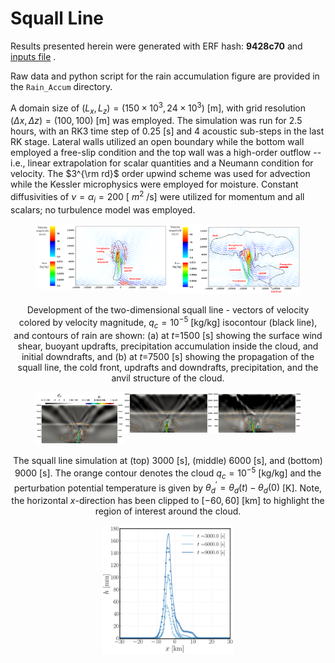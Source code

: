 # Squall Line

Results presented herein were generated with ERF hash: **9428c70** and [inputs file](https://github.com/erf-model/ERF/blob/9428c70c5c299fd8c11bc0b15634b917e16bdf7b/Exec/MoistRegTests/SquallLine_2D/inputs_moisture_Gabersek) .

Raw data and python script for the rain accumulation figure are provided in the `Rain_Accum` directory.
    
A domain size of $(L_x, L_z) = (150\times 10^3, 24\times 10^3)$ [m], with grid resolution $(\Delta x, \Delta z) = (100, 100)$ [m] was employed. The simulation was run for 2.5 hours, with an RK3 time step of 0.25 [s] and 4 acoustic sub-steps in the last RK stage. Lateral walls utilized an open boundary while the bottom wall employed a free-slip condition and the top wall was a high-order outflow -- i.e., linear extrapolation for scalar quantities and a Neumann condition for velocity. The $3^{\rm rd}$ order upwind scheme was used for advection while the Kessler microphysics were employed for moisture. Constant diffusivities of $\nu = \alpha_{i} = 200$ [ $m^{2}$ /s] were utilized for momentum and all scalars; no turbulence model was employed.

<div style="text-align: center;">
  <figure>
    <div style="display: flex; justify-content: space-around;">
      <div style="width: 85%;">
        <img src="SL1.png" alt="SL1" style="width: 100%;">
      </div>
      <div style="width: 85%;">
        <img src="SL2.png" alt="SL2" style="width: 100%;">
      </div>
    </div>
  </figure>

Development of the two-dimensional squall line - vectors of velocity colored by velocity magnitude, $q_c=10^{-5}$ [kg/kg] isocontour (black line), and contours of rain are shown: (a) at $t$=1500 [s] showing the surface wind shear, buoyant updrafts, precipitation accumulation inside the cloud, and initial downdrafts, and (b) at $t$=7500 [s] showing the propagation of the squall line, the cold front, updrafts and downdrafts, precipitation, and the anvil structure of the cloud.

  <figure>
    <div style="display: flex; justify-content: space-around;">
      <div style="width: 85%;">
        <img src="Squall_Line_3000s.png" alt="3000s" style="width: 100%;">
      </div>
      <div style="width: 85%;">
        <img src="Squall_Line_6000s.png" alt="6000s" style="width: 100%;">
      </div>
      <div style="width: 85%;">
        <img src="Squall_Line_9000s.png" alt="9000s" style="width: 100%;">
      </div>
    </div>
  </figure>

The squall line simulation at (top) $3000$ [s], (middle) $6000$ [s], and (bottom) $9000$ [s]. The orange contour denotes the cloud $q_{c} = 10^{-5}$ [kg/kg] and the perturbation potential temperature is given by $\theta_{d}^{\prime} = \theta_{d}(t) - \theta_{d}(0)$ [K]. Note, the horizontal $x$-direction has been clipped to $[-60, 60]$ [km] to highlight the region of interest around the cloud.


  <figure>
    <img src="Squall_Line_Rain_Accum.png" alt="Rain Accumulation" style="width: 50%;">
  </figure>
</div>

